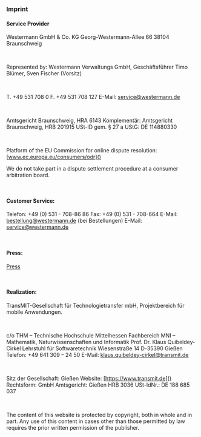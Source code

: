 ### Imprint
#### Service Provider
Westermann GmbH & Co. KG
Georg-Westermann-Allee 66
38104 Braunschweig

<br/>

Represented by: Westermann Verwaltungs GmbH, Geschäftsführer Timo Blümer, Sven Fischer (Vorsitz)

<br/>

T. +49 531 708 0
F. +49 531 708 127
E-Mail: <a href="mailto:service@westermann.de">service@westermann.de</a>

<br/>

Amtsgericht Braunschweig, HRA 6143
Komplementär: Amtsgericht Braunschweig, HRB 201915
USt-ID gem. § 27 a UStG: DE 114880330

<br/>

Platform of the EU Commission for online dispute resolution: [www.ec.europa.eu/consumers/odr]()

We do not take part in a dispute settlement procedure at a consumer arbitration board.

<br/>

#### Customer Service:
Telefon: +49 (0) 531 - 708-86 86
Fax: +49 (0) 531 - 708-664
E-Mail: <a href="mailto:bestellung@westermann.de">bestellung@westermann.de</a> (bei Bestellungen)
E-Mail: <a href="mailto:service@westermann.de">service@westermann.de</a>

<br/>

#### Press:
[Press](https://www.westermanngruppe.de/presse/)

<br/>

#### Realization:
TransMIT-Gesellschaft für Technologietransfer mbH, Projektbereich für mobile Anwendungen.

<br/>

c/o THM – Technische Hochschule Mittelhessen
Fachbereich MNI – Mathematik, Naturwissenschaften und Informatik
Prof. Dr. Klaus Quibeldey-Cirkel
Lehrstuhl für Softwaretechnik
Wiesenstraße 14
D-35390 Gießen
Telefon: +49 641 309 – 24 50
E-Mail: <a href='mailto:klaus.quibeldey-cirkel@transmit.de'>klaus.quibeldey-cirkel@transmit.de</a>

<br/>

Sitz der Gesellschaft: Gießen
Website: [https://www.transmit.de]()
Rechtsform: GmbH
Amtsgericht: Gießen HRB 3036
USt-IdNr.: DE 188 685 037

<br/>

The content of this website is protected by copyright, both in whole and in part. Any use of this content in cases other than those permitted by law requires the prior written permission of the publisher.
